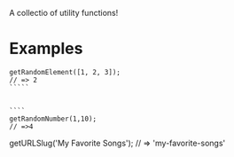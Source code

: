A collectio of utility functions!

# Examples

``````
getRandomElement([1, 2, 3]);
// => 2
`````


````
getRandomNumber(1,10);
// =>4
``````
getURLSlug('My Favorite Songs');
// => 'my-favorite-songs'
`````
